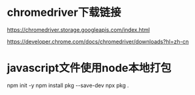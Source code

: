 # chromedriver下载链接

https://chromedriver.storage.googleapis.com/index.html

https://developer.chrome.com/docs/chromedriver/downloads?hl=zh-cn


# javascript文件使用node本地打包
npm init -y
npm install pkg --save-dev
npx pkg .
